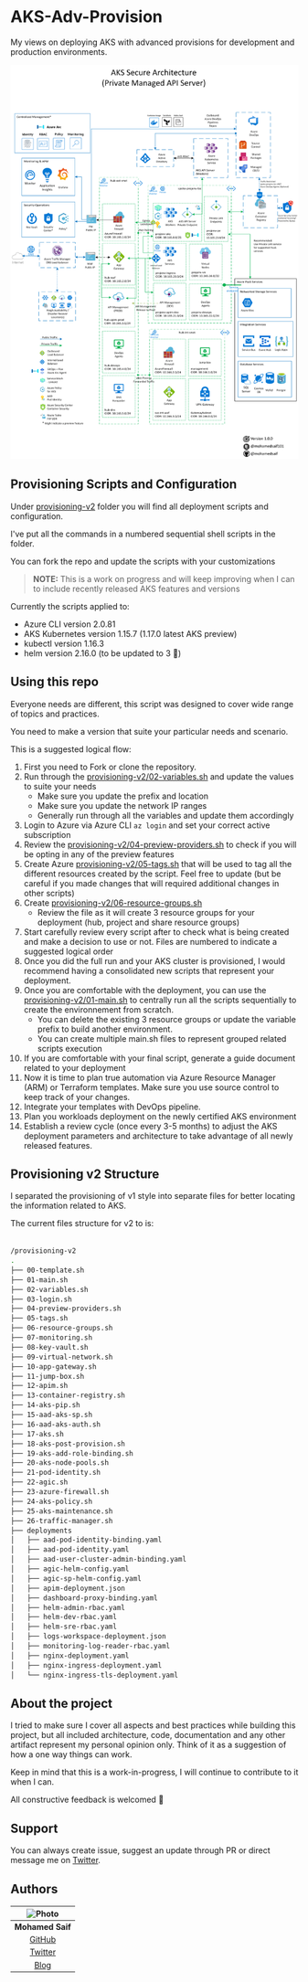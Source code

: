# AKS-Adv-Provision

My views on deploying AKS with advanced provisions for development and production environments. 

![aks-architecture](res/aks-private-ref-architecture1.0.2.png)

## Provisioning Scripts and Configuration

Under [provisioning-v2](/provisioning-v2) folder you will find all deployment scripts and configuration. 

I've put all the commands in a numbered sequential shell scripts in the folder.

You can fork the repo and update the scripts with your customizations

> **NOTE:** This is a work on progress and will keep improving when I can to include recently released AKS features and versions

Currently the scripts applied to:
- Azure CLI version 2.0.81
- AKS Kubernetes version 1.15.7 (1.17.0 latest AKS preview)
- kubectl version 1.16.3
- helm version 2.16.0 (to be updated to 3 🤞)

## Using this repo

Everyone needs are different, this script was designed to cover wide range of topics and practices.

You need to make a version that suite your particular needs and scenario.

This is a suggested logical flow:

1. First you need to Fork or clone the repository.
2. Run through the [provisioning-v2/02-variables.sh](provisioning-v2/02-variables.sh) and update the values to suite your needs
    - Make sure you update the prefix and location
    - Make sure you update the network IP ranges
    - Generally run through all the variables and update them accordingly
3. Login to Azure via Azure CLI ```az login``` and set your correct active subscription
4. Review the [provisioning-v2/04-preview-providers.sh](provisioning-v2/04-preview-providers.sh) to check if you will be opting in any of the preview features
5. Create Azure [provisioning-v2/05-tags.sh](provisioning-v2/05-tags.sh) that will be used to tag all the different resources created by the script. Feel free to update (but be careful if you made changes that will required additional changes in other scripts)
6. Create [provisioning-v2/06-resource-groups.sh](provisioning-v2/06-resource-groups.sh)
    - Review the file as it will create 3 resource groups for your deployment (hub, project and share resource groups)
7. Start carefully review every script after to check what is being created and make a decision to use or not. Files are numbered to indicate a suggested logical order
8. Once you did the full run and your AKS cluster is provisioned, I would recommend having a consolidated new scripts that represent your deployment.
9. Once you are comfortable with the deployment, you can use the [provisioning-v2/01-main.sh](provisioning-v2/01-main.sh) to centrally run all the scripts sequentially to create the environnement from scratch.
    - You can delete the existing 3 resource groups or update the variable prefix to build another environment.
    - You can create multiple main.sh files to represent grouped related scripts execution
10. If you are comfortable with your final script, generate a guide document related to your deployment
11. Now it is time to plan true automation via Azure Resource Manager (ARM) or Terraform templates. Make sure you use source control to keep track of your changes.
12. Integrate your templates with DevOps pipeline.
13. Plan you workloads deployment on the newly certified AKS environment
14. Establish a review cycle (once every 3-5 months) to adjust the AKS deployment parameters and architecture to take advantage of all newly released features.

## Provisioning v2 Structure

I separated the provisioning of v1 style into separate files for better locating the information related to AKS.

The current files structure for v2 to is:

```bash

/provisioning-v2
.
├── 00-template.sh
├── 01-main.sh
├── 02-variables.sh
├── 03-login.sh
├── 04-preview-providers.sh
├── 05-tags.sh
├── 06-resource-groups.sh
├── 07-monitoring.sh
├── 08-key-vault.sh
├── 09-virtual-network.sh
├── 10-app-gateway.sh
├── 11-jump-box.sh
├── 12-apim.sh
├── 13-container-registry.sh
├── 14-aks-pip.sh
├── 15-aad-aks-sp.sh
├── 16-aad-aks-auth.sh
├── 17-aks.sh
├── 18-aks-post-provision.sh
├── 19-aks-add-role-binding.sh
├── 20-aks-node-pools.sh
├── 21-pod-identity.sh
├── 22-agic.sh
├── 23-azure-firewall.sh
├── 24-aks-policy.sh
├── 25-aks-maintenance.sh
├── 26-traffic-manager.sh
├── deployments
│   ├── aad-pod-identity-binding.yaml
│   ├── aad-pod-identity.yaml
│   ├── aad-user-cluster-admin-binding.yaml
│   ├── agic-helm-config.yaml
│   ├── agic-sp-helm-config.yaml
│   ├── apim-deployment.json
│   ├── dashboard-proxy-binding.yaml
│   ├── helm-admin-rbac.yaml
│   ├── helm-dev-rbac.yaml
│   ├── helm-sre-rbac.yaml
│   ├── logs-workspace-deployment.json
│   ├── monitoring-log-reader-rbac.yaml
│   ├── nginx-deployment.yaml
│   ├── nginx-ingress-deployment.yaml
│   └── nginx-ingress-tls-deployment.yaml

```

## About the project

I tried to make sure I cover all aspects and best practices while building this project, but all included architecture, code, documentation and any other artifact represent my personal opinion only. Think of it as a suggestion of how a one way things can work.

Keep in mind that this is a work-in-progress, I will continue to contribute to it when I can.

All constructive feedback is welcomed 🙏

## Support

You can always create issue, suggest an update through PR or direct message me on [Twitter](https://twitter.com/mohamedsaif101).

## Authors

|      ![Photo](res/mohamed-saif.jpg)            |
|:----------------------------------------------:|
|                 **Mohamed Saif**               |
|     [GitHub](https://github.com/mohamedsaif)   |
|  [Twitter](https://twitter.com/mohamedsaif101) |
|         [Blog](http://blog.mohamedsaif.com)    |